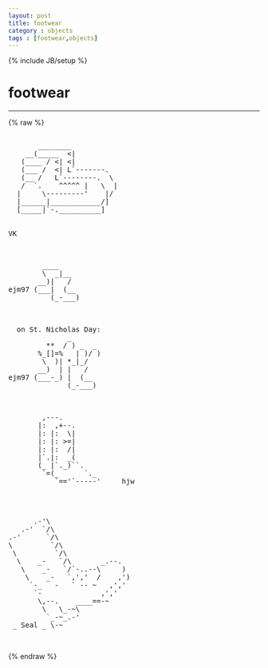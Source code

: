 ```yaml
---
layout: post
title: footwear
category : objects
tags : [footwear,objects]
---
```

{% include JB/setup %}
# footwear
---
{% raw %}
<pre>

       ________
    __(_____  &lt;|
   (____ / &lt;| &lt;|
   (___ /  &lt;| L`-------.
   (__ /   L`--------.  \
   /  `.    ^^^^^ |   \  |
  |     \---------&#039;    |/
  |______|____________/]
  [_____|`-.__________]


VK



        ____
        \  _|__
       __)|   /
ejm97 (___|  (__
          (_-___)



  on St. Nicholas Day:
              _
         **  / ) _  _
       %_[]=%   | )/ )
        \  )| *_|_/
       __)  | |   /
ejm97 (___-_) |  (__
              (_-___)



        ,---.
       |:  ,+--.
       |: |:  \|
       |: |: &gt;=|
       |: |:  /|
       |`.|:  _(
       (_ |`._)``.
        `=(_      `._
           `==&#039;`-----&#039;     hjw




      .-&#039;\
   .-&#039;  `/\
.-&#039;      `/\
\         `/\
 \         `/\
  \    _-   `/\       _.--.
   \    _-   `/`-..--\     )
    \    _-   `,&#039;,&#039;  /    ,&#039;)
     `-_   -   ` -- ~   ,&#039;,&#039;
      `-              ,&#039;,&#039;
       \,--.    ____==-~
        \   \_-~\
         `_-~_.-&#039;
 _ Seal _ \-~

 </pre>
{% endraw %}
